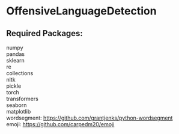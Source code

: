 # OffensiveLanguageDetection

## Required Packages:
numpy\
pandas\
sklearn\
re\
collections\
nltk\
pickle\
torch\
transformers\
seaborn\
matplotlib\
wordsegment: https://github.com/grantjenks/python-wordsegment \
emoji: https://github.com/carpedm20/emoji
